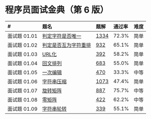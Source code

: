 # 程序员面试金典（第 6 版）

| **#**        | **题名**                                              | **题解**                                                     | **通过率** | **难度** |
| :----------- | :---------------------------------------------------- | :----------------------------------------------------------- | :--------- | :------- |
| 面试题 01.01 | [判定字符是否唯一](cci-0101-is-unique.md)             | [1334](https://leetcode-cn.com/problems/is-unique-lcci/solution) | 72.3%      | 简单     |
| 面试题 01.02 | [判定是否互为字符重排](cci-0102-check-permutation.md) | [932](https://leetcode-cn.com/problems/check-permutation-lcci/solution) | 65.1%      | 简单     |
| 面试题 01.03 | [URL化](cci-0103-string-to-url.md)                    | [392](https://leetcode-cn.com/problems/string-to-url-lcci/solution) | 58.2%      | 简单     |
| 面试题 01.04 | [回文排列](cci-0104-palindrome-permutation.md)        | [683](https://leetcode-cn.com/problems/palindrome-permutation-lcci/solution) | 55.0%      | 简单     |
| 面试题 01.05 | [一次编辑](cci-0105-one-away.md)                      | [470](https://leetcode-cn.com/problems/one-away-lcci/solution) | 33.3%      | 中等     |
| 面试题 01.06 | [字符串压缩](cci-0106-compress-string.md)             | [1073](https://leetcode-cn.com/problems/compress-string-lcci/solution) | 47.4%      | 简单     |
| 面试题 01.07 | [旋转矩阵](cci-0107-rotate-matrix.md)                 | [887](https://leetcode-cn.com/problems/rotate-matrix-lcci/solution) | 75.7%      | 中等     |
| 面试题 01.08 | [零矩阵](cci-0108-zero-matrix.md)                     | [422](https://leetcode-cn.com/problems/zero-matrix-lcci/solution) | 62.2%      | 中等     |
| 面试题 01.09 | [字符串轮转](cci-0109-string-rotation.md)             | [339](https://leetcode-cn.com/problems/string-rotation-lcci/solution) | 55.1%      | 简单     |